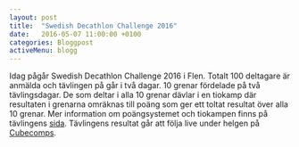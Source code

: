 ```yaml
---
layout: post
title:  "Swedish Decathlon Challenge 2016"
date:   2016-05-07 11:00:00 +0100
categories: Bloggpost
activeMenu: blogg
---
```

Idag pågår Swedish Decathlon Challenge 2016 i Flen. Totalt 100 deltagare är anmälda och tävlingen på går i två dagar. 10 grenar fördelade på två tävlingsdagar. De som deltar i alla 10 grenar dävlar i en tiokamp där resultaten i grenarna omräknas till poäng som ger ett toltat resultat över alla 10 grenar. Mer information om poängsystemet och tiokampen finns på tävlingens [sida](http://apelgam.se/Rubik/Comp/SDC2016/?site=events). 
Tävlingens resultat går att följa live under helgen på [Cubecomps](http://www.cubecomps.com/live.php?cid=1514). 
